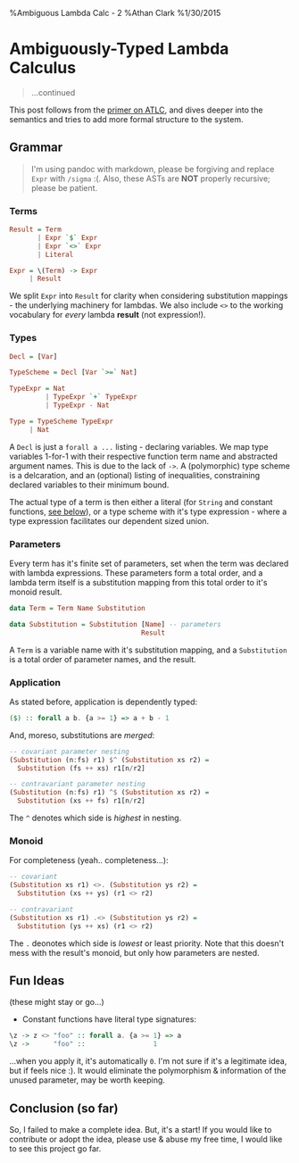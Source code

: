 %Ambiguous Lambda Calc - 2
%Athan Clark
%1/30/2015

Ambiguously-Typed Lambda Calculus
=================================

> ...continued

This post follows from the [primer on ATLC](/blog/atlc), and dives deeper into
the semantics and tries to add more formal structure to the system.

## Grammar

> I'm using pandoc with markdown, please be forgiving and replace `Expr` with
> `/sigma` :(. Also, these ASTs are __NOT__ properly recursive; please be patient.

### Terms

```haskell
Result = Term
       | Expr `$` Expr
       | Expr `<>` Expr
       | Literal

Expr = \(Term) -> Expr
     | Result
```

We split `Expr` into `Result` for clarity when considering substitution mappings -
the underlying machinery for lambdas. We also include `<>` to the working
vocabulary for _every_ lambda __result__ (not expression!).

### Types

```haskell
Decl = [Var]

TypeScheme = Decl [Var `>=` Nat]

TypeExpr = Nat
         | TypeExpr `+` TypeExpr
         | TypeExpr - Nat

Type = TypeScheme TypeExpr
     | Nat
```

A `Decl` is just a `forall a ...` listing - declaring variables. We map type
variables 1-for-1 with their respective function term name and abstracted
argument names. This is due to the lack of `->`. A (polymorphic) type scheme
is a delcaration, and an (optional) listing of inequalities, constraining
declared variables to their minimum bound.

The actual type of a term is then either a literal (for `String` and constant
functions, [see below](#fun-ideas)), or a type scheme with it's type expression -
where a type expression facilitates our dependent sized union.

### Parameters

Every term has it's finite set of parameters, set when the term was declared
with lambda expressions.
These parameters form a total order, and a lambda
term itself is a substitution mapping from this total order to it's monoid
result.

```haskell
data Term = Term Name Substitution

data Substitution = Substitution [Name] -- parameters
                                 Result
```

A `Term` is a variable name with it's substitution mapping, and a `Substitution`
is a total order of parameter names, and the result.

### Application

As stated before, application is dependently typed:

```haskell
($) :: forall a b. {a >= 1} => a + b - 1
```

And, moreso, substitutions are _merged_:

```haskell
-- covariant parameter nesting
(Substitution (n:fs) r1) $^ (Substitution xs r2) =
  Substitution (fs ++ xs) r1[n/r2]

-- contravariant parameter nesting
(Substitution (n:fs) r1) ^$ (Substitution xs r2) =
  Substitution (xs ++ fs) r1[n/r2]
```

The `^` denotes which side is _highest_ in nesting.

### Monoid

For completeness (yeah.. completeness...):

```haskell
-- covariant
(Substitution xs r1) <>. (Substitution ys r2) =
  Substitution (xs ++ ys) (r1 <> r2)

-- contravariant
(Substitution xs r1) .<> (Substitution ys r2) =
  Substitution (ys ++ xs) (r1 <> r2)
```

The `.` deonotes which side is _lowest_ or least priority. Note that this doesn't
mess with the result's monoid, but only how parameters are nested.

## Fun Ideas

(these might stay or go...)

- Constant functions have literal type signatures:

```haskell
\z -> z <> "foo" :: forall a. {a >= 1} => a
\z ->      "foo" ::                 1
```

...when you apply it, it's automatically `0`. I'm not sure if it's a legitimate
idea, but if feels nice :). It would eliminate the polymorphism & information
of the unused parameter, may be worth keeping.

## Conclusion (so far)

So, I failed to make a complete idea. But, it's a start! If you would like to
contribute or adopt the idea, please use & abuse my free time, I would like to see
this project go far.
